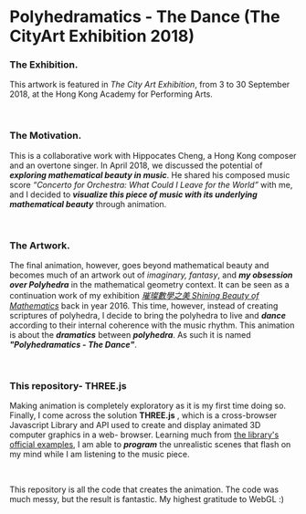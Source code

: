 # Polyhedramatics - The Dance (The CityArt Exhibition 2018)

### The Exhibition.

This artwork is featured in *The City Art Exhibition*, from 3 to 30 September 2018, at the Hong Kong Academy for Performing Arts.  

<br>

### The Motivation.

This is a collaborative work with Hippocates Cheng, a Hong Kong composer and an overtone singer. In April 2018, we discussed the potential of ***exploring mathematical beauty in music***. He shared his composed music score *“Concerto for Orchestra: What Could I Leave for the World”* with me, and I decided to ***visualize this piece of music with its underlying mathematical beauty***  through animation. 

<br>

### The Artwork.

The final animation, however, goes beyond mathematical beauty and becomes much of an artwork out of *imaginary, fantasy*, and ***my obsession over Polyhedra*** in the mathematical geometry context. It can be seen as a continuation work of my exhibition [*璀璨數學之美 Shining Beauty of Mathematics*]("https://www.facebook.com/pg/ShiningBeautyofMaths") back in year 2016. This time, however, instead of creating scriptures of polyhedra, I decide to bring the polyhedra to live and ***dance*** according to their internal coherence with the music rhythm.  This animation is about the ***dramatics*** between ***polyhedra***. As such it is named ***"Polyhedramatics - The Dance"***.

<br>

### This repository- THREE.js

Making animation is completely exploratory as it is my first time doing so. Finally, I come across the solution **THREE.js** , which is a cross-browser Javascript Library and API used to create and display animated 3D computer graphics in a web- browser. Learning much from [the library's official examples]("https://threejs.org/examples/"), I am able to ***program***  the unrealistic scenes that flash on my mind while I am listening to the music piece. 

<br>

This repository is all the code that creates the animation. The code was much messy, but the result is fantastic. My highest gratitude to WebGL :)



